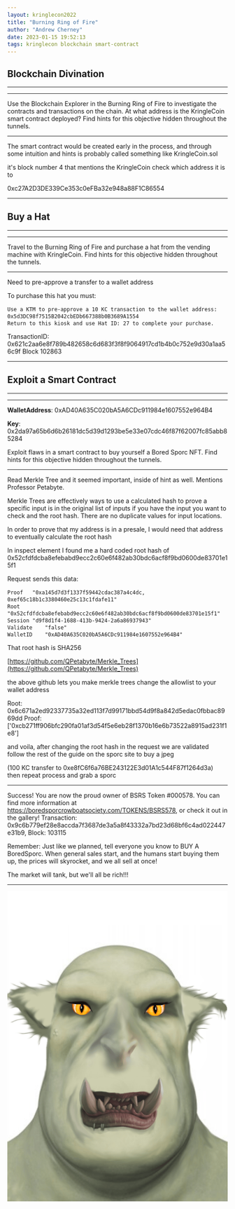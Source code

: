 ```yaml
---
layout: kringlecon2022
title: "Burning Ring of Fire"
author: "Andrew Cherney"
date: 2023-01-15 19:52:13
tags: kringlecon blockchain smart-contract
---
```

## Blockchain Divination
___
___
Use the Blockchain Explorer in the Burning Ring of Fire to investigate the contracts and transactions on the chain. At what address is the KringleCoin smart contract deployed? Find hints for this objective hidden throughout the tunnels.

***

The smart contract would be created early in the process, and through some intuition and hints is probably called something like KringleCoin.sol

it's block number 4 that mentions the KringleCoin
check which address it is to

0xc27A2D3DE339Ce353c0eFBa32e948a88F1C86554

***



## Buy a Hat
___
***
Travel to the Burning Ring of Fire and purchase a hat from the vending machine with KringleCoin. Find hints for this objective hidden throughout the tunnels.

***

Need to pre-approve a transfer to a wallet address

To purchase this hat you must:

    Use a KTM to pre-approve a 10 KC transaction to the wallet address: 0x5d3DC98f7515B2042cbEDb667388b0B3689A1554
    Return to this kiosk and use Hat ID: 27 to complete your purchase.

TransactionID: 0x621c2aa6e8f789b482658c6d683f3f8f9064917cd1b4b0c752e9d30a1aa56c9f
Block 102863

***



## Exploit a Smart Contract
***
___
**WalletAddress**: 0xAD40A635C020bA5A6CDc911984e1607552e964B4

**Key**: 0x2da97a65b6d6b26181dc5d39d1293be5e33e07cdc46f87f62007fc85abb85284

Exploit flaws in a smart contract to buy yourself a Bored Sporc NFT. Find hints for this objective hidden throughout the tunnels.

***

Read Merkle Tree and it seemed important, inside of hint as well. Mentions Professor Petabyte. 

Merkle Trees are effectively ways to use a calculated hash to prove a specific input is in the original list of inputs if you have the input you want to check and the root hash. There are no duplicate values for input locations. 

In order to prove that my address is in a presale, I would need that address to eventually calculate the root hash


In inspect element I found me a hard coded root hash of 0x52cfdfdcba8efebabd9ecc2c60e6f482ab30bdc6acf8f9bd0600de83701e15f1

Request sends this data:

```
Proof	"0xa145d7d3f1337f59442cdac387a4c4dc, 0xef65c18b1c3380460e25c13c1fdafe11"
Root	"0x52cfdfdcba8efebabd9ecc2c60e6f482ab30bdc6acf8f9bd0600de83701e15f1"
Session	"d9f8d1f4-1688-413b-9424-2a6a86937943"
Validate	"false"
WalletID	"0xAD40A635C020bA5A6CDc911984e1607552e964B4"
```

That root hash is SHA256  

[https://github.com/QPetabyte/Merkle_Trees](https://github.com/QPetabyte/Merkle_Trees)

the above github lets you make merkle trees
change the allowlist to your wallet address

Root: 0x6c671a2ed92337735a32ed113f7d99171bbd54d9f8a842d5edac0fbbac8969dd
Proof: ['0xcb271ff906bfc290fa01af3d54f5e6eb28f1370b16e6b73522a8915ad231f1e8']

and voila, after changing the root hash in the request we are validated
follow the rest of the guide on the sporc site to buy a jpeg

(100 KC transfer to 0xe8fC6f6a76BE243122E3d01A1c544F87f1264d3a)
then repeat process and grab a sporc

***
Success! You are now the proud owner of BSRS Token #000578. You can find more information at https://boredsporcrowboatsociety.com/TOKENS/BSRS578, or check it out in the gallery!
Transaction: 0x9c6b779ef28e8accda7f3687de3a5a8f43332a7bd23d68bf6c4ad022447e31b9, Block: 103115

Remember: Just like we planned, tell everyone you know to BUY A BoredSporc.
When general sales start, and the humans start buying them up, the prices will skyrocket, and we all sell at once!

The market will tank, but we'll all be rich!!!

***

![BSRS578.png](/pages/2022Kringlecon/BSRS578.png)






